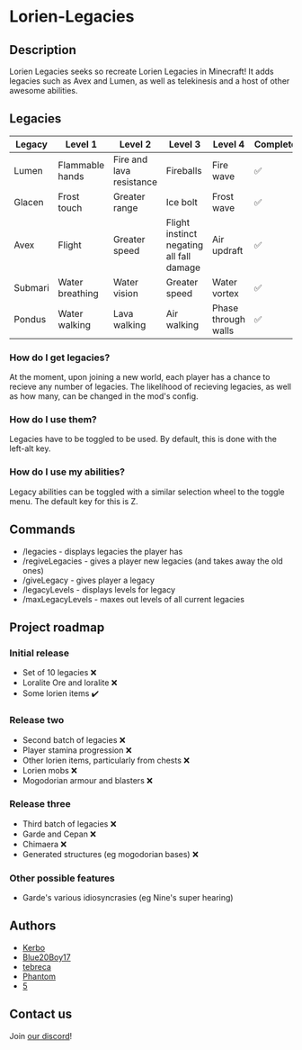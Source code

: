 # Lorien-Legacies

## Description
Lorien Legacies seeks so recreate Lorien Legacies in Minecraft! It adds legacies such as Avex and Lumen, as well as telekinesis and a host of other awesome abilities.

## Legacies
| Legacy  | Level 1                   | Level 2                       | Level 3                                   | Level 4      | Complete |
| ------- | ------------------------- | ----------------------------- | ----------------------------------------- | ------------ | -------- |
| Lumen   | Flammable hands           | Fire and lava resistance      | Fireballs                                 | Fire wave           | ✅ |
| Glacen  | Frost touch               | Greater range                 | Ice bolt                                  | Frost wave          | ✅ |
| Avex    | Flight                    | Greater speed                 | Flight instinct negating all fall damage  | Air updraft         | ✅ |
| Submari | Water breathing           | Water vision                  | Greater speed                             | Water vortex        | ✅ |
| Pondus  | Water walking             | Lava walking                  | Air walking                               | Phase through walls | ✅ |

### How do I get legacies?
At the moment, upon joining a new world, each player has a chance to recieve any number of legacies. The likelihood of recieving legacies, as well as how many, can be changed in the mod's config.

### How do I use them?
Legacies have to be toggled to be used. By default, this is done with the left-alt key.

### How do I use my abilities?
Legacy abilities can be toggled with a similar selection wheel to the toggle menu. The default key for this is Z.

## Commands
* /legacies - displays legacies the player has
* /regiveLegacies - gives a player new legacies (and takes away the old ones)
* /giveLegacy <legacy> - gives player a legacy
* /legacyLevels <legacy> - displays levels for legacy
* /maxLegacyLevels - maxes out levels of all current legacies

## Project roadmap

### Initial release
* Set of 10 legacies ❌
* Loralite Ore and loralite ❌
* Some lorien items ✔️

### Release two
* Second batch of legacies ❌
* Player stamina progression ❌
* Other lorien items, particularly from chests ❌
* Lorien mobs ❌
* Mogodorian armour and blasters ❌

### Release three
* Third batch of legacies ❌
* Garde and Cepan ❌
* Chimaera ❌
* Generated structures (eg mogodorian bases) ❌

### Other possible features
* Garde's various idiosyncrasies (eg Nine's super hearing)

## Authors
* [Kerbo](https://github.com/Kerbo)
* [Blue20Boy17](https://github.com/Blue20Boy17)
* [tebreca](https://github.com/Tebreca)
* [Phantom](https://github.com/PhantomTheDev)
* [5](https://github.com/walter-afk)

## Contact us
Join [our discord](https://discord.gg/rADuzGsGdY)!
